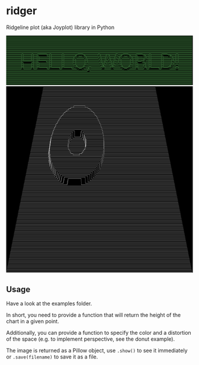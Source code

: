 # ridger

Ridgeline plot (aka Joyplot) library in Python

![A ridge plot showing the words Hello World in a pseudo 3D fashion](hello_world.png)
![A ridge plot showing a donut in a pseudo 3D fashion](donut.png)

## Usage

Have a look at the examples folder.

In short, you need to provide a function that will return the height of the chart in a given point.

Additionally, you can provide a function to specify the color and a distortion of the space (e.g. to implement perspective, see the donut example).

The image is returned as a Pillow object, use `.show()` to see it immediately or `.save(filename)` to save it as a file.